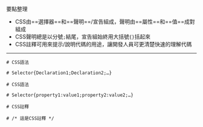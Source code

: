 要點整理
- CSS由==選擇器==和==聲明==/宣告組成，聲明由==屬性==和==值==成對組成
- CSS聲明總是以分號`;`結尾，宣告組始終用大括號`{}`括起來
- CSS註釋可用來提示/說明代碼的用途，讓開發人員可更清楚快速的理解代碼

---

```
# CSS語法

# Selector{Declaration1;Declaration2;…}
```

```
# CSS語法

# Selector{property1:value1;property2:value2;…}
```

```
# CSS註釋

# /* 這是CSS註釋 */
```
